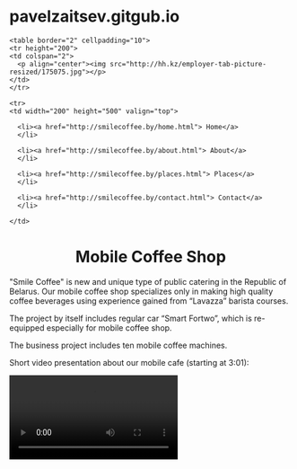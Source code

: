 # pavelzaitsev.gitgub.io
<html>
  <head>
    <title>
    About "Smile Coffee"
    </title>
  </head>

  <body>

    <table border="2" cellpadding="10">
    <tr height="200">
    <td colspan="2">
      <p align="center"><img src="http://hh.kz/employer-tab-picture-resized/175075.jpg"></p>
    </td>
    </tr>

    <tr>
    <td width="200" height="500" valign="top">

      <li><a href="http://smilecoffee.by/home.html"> Home</a>
      </li>

      <li><a href="http://smilecoffee.by/about.html"> About</a>
      </li>

      <li><a href="http://smilecoffee.by/places.html"> Places</a>
      </li>

      <li><a href="http://smilecoffee.by/contact.html"> Contact</a>
      </li>

    </td>

  <td width="800" height="500" valign="top">

  <p>  
  <center>
  <h1> Mobile Coffee Shop </h1>
  </center>
  </p>

  <p> "Smile Coffee" is new and unique type of public catering in the Republic of Belarus.
  Our mobile coffee shop specializes only in making high quality coffee beverages using experience gained from “Lavazza” barista courses.
  </p>

  <p>
  The project by itself includes regular car “Smart Fortwo”, which is re-equipped especially for mobile coffee shop.
  </p>

  <p>
  The business project includes ten mobile coffee machines.
  </p>

  <p>
  Short video presentation about our mobile cafe (starting at 3:01):
  </p>

  <p>
  <video>
    <source src="https://www.youtube.com/watch?v=UeENMuhdiLs">
  </video>  
  </p>

  
  </td>
  </tr>

  </table>
  </body>
  </html>








</html>
